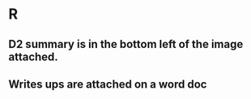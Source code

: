 # R 
## D2 summary is in the bottom left of the image attached. 
## Writes ups are attached on a word doc
